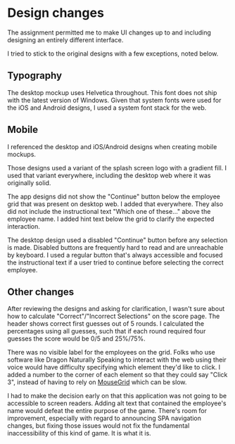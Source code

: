 # Design changes

The assignment permitted me to make UI changes up to and including designing an entirely different interface.

I tried to stick to the original designs with a few exceptions, noted below.

## Typography

The desktop mockup uses Helvetica throughout. This font does not ship with the latest version of Windows. Given that system fonts were used for the iOS and Android designs, I used a system font stack for the web.

## Mobile

I referenced the desktop and iOS/Android designs when creating mobile mockups.

Those designs used a variant of the splash screen logo with a gradient fill. I used that variant everywhere, including the desktop web where it was originally solid.

The app designs did not show the "Continue" button below the employee grid that was present on desktop web. I added that everywhere. They also did not include the instructional text "Which one of these..." above the employee name. I added hint text below the grid to clarify the expected interaction.

The desktop design used a disabled "Continue" button before any selection is made. Disabled buttons are frequently hard to read and are unreachable by keyboard. I used a regular button that's always accessible and focused the instructional text if a user tried to continue before selecting the correct employee.

## Other changes

After reviewing the designs and asking for clarification, I wasn't sure about how to calculate "Correct"/"Incorrect Selections" on the score page. The header shows correct first guesses out of 5 rounds. I calculated the percentages using all guesses, such that if each round required four guesses the score would be 0/5 and 25%/75%.

There was no visible label for the employees on the grid. Folks who use software like Dragon Naturally Speaking to interact with the web using their voice would have difficulty specifying which element they'd like to click. I added a number to the corner of each element so that they could say "Click 3", instead of having to rely on [MouseGrid](https://www.nuance.com/products/help/dragon/dragon-for-mac/enx/Content/Navigation/MouseGrid.html) which can be slow.

I had to make the decision early on that this application was not going to be accessible to screen readers. Adding alt text that contained the employee's name would defeat the entire purpose of the game. There's room for improvement, especially with regard to announcing SPA navigation changes, but fixing those issues would not fix the fundamental inaccessibility of this kind of game. It is what it is.
